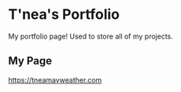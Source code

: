 # T'nea's Portfolio

My portfolio page! Used to store all of my projects.

## My Page
https://tneamayweather.com




